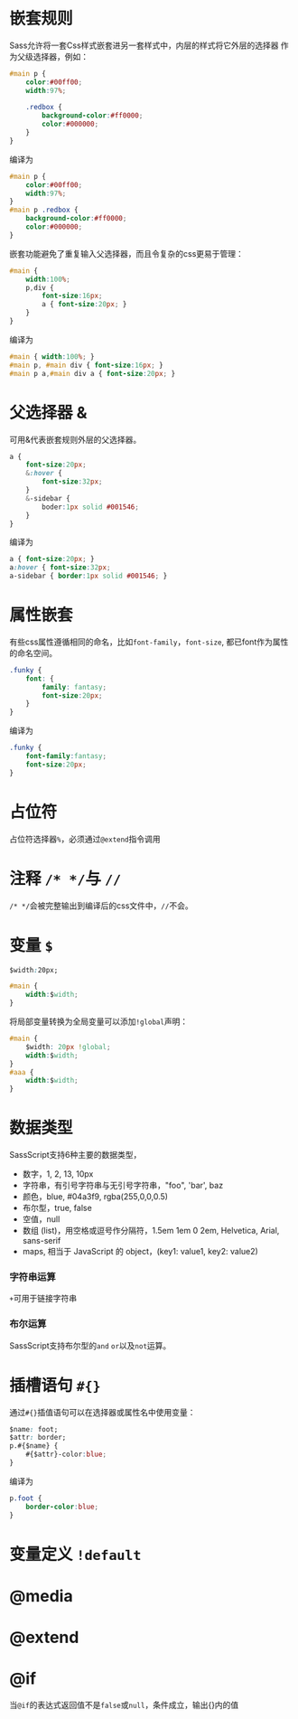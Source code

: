#

# 嵌套规则

Sass允许将一套Css样式嵌套进另一套样式中，内层的样式将它外层的选择器
作为父级选择器，例如：
```scss
#main p {
	color:#00ff00;
	width:97%;
	
	.redbox {
		background-color:#ff0000;
		color:#000000;
	}
}
```
编译为
```scss
#main p {
	color:#00ff00;
	width:97%;
}
#main p .redbox {
	background-color:#ff0000;
	color:#000000;
}
```

嵌套功能避免了重复输入父选择器，而且令复杂的css更易于管理：
```scss
#main {
	width:100%;
	p,div {
		font-size:16px;
		a { font-size:20px; }
	}
}
```
编译为
```scss
#main { width:100%; }
#main p, #main div { font-size:16px; }
#main p a,#main div a { font-size:20px; }
```

# 父选择器 &

可用&代表嵌套规则外层的父选择器。

```scss
a {
	font-size:20px;
	&:hover {
		font-size:32px;
	}
	&-sidebar {
		boder:1px solid #001546;
	}
}
```
编译为
```scss
a { font-size:20px; }
a:hover { font-size:32px; 
a-sidebar { border:1px solid #001546; }
```

# 属性嵌套

有些css属性遵循相同的命名，比如`font-family`，`font-size`,
都已font作为属性的命名空间。
```scss
.funky {
	font: {
		family: fantasy;
		font-size:20px;
	}
}
```
编译为
```scss
.funky {
	font-family:fantasy;
	font-size:20px;
}
```

# 占位符

占位符选择器`%`，必须通过`@extend`指令调用

# 注释 `/* */`与 `//`

`/* */`会被完整输出到编译后的css文件中，`//`不会。

# 变量 `$`

```css
$width:20px;

#main {
	width:$width;
}
```

将局部变量转换为全局变量可以添加`!global`声明：

```css
#main {
	$width: 20px !global;
	width:$width;
}
#aaa {
	width:$width;
}
```

# 数据类型

SassScript支持6种主要的数据类型，
 * 数字，1, 2, 13, 10px
 * 字符串，有引号字符串与无引号字符串，"foo", 'bar', baz
 * 颜色，blue, #04a3f9, rgba(255,0,0,0.5)
 * 布尔型，true, false
 * 空值，null
 * 数组 (list)，用空格或逗号作分隔符，1.5em 1em 0 2em, Helvetica, Arial, sans-serif
 * maps, 相当于 JavaScript 的 object，(key1: value1, key2: value2)

### 字符串运算

`+`可用于链接字符串

### 布尔运算

SassScript支持布尔型的`and` `or`以及`not`运算。

# 插槽语句 `#{}` 

通过`#{}`插值语句可以在选择器或属性名中使用变量：

```css
$name: foot;
$attr: border;
p.#{$name} {
	#{$attr}-color:blue;
}
```
编译为
```css
p.foot {
	border-color:blue;
}
```

# 变量定义 `!default`
# @media
# @extend
# @if

当`@if`的表达式返回值不是`false`或`null`，条件成立，输出{}内的值